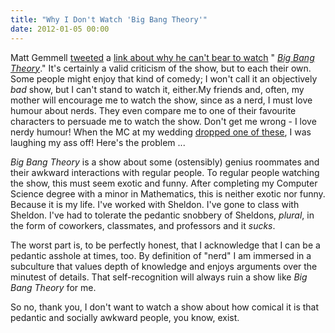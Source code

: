 ```yaml
---
title: "Why I Don't Watch 'Big Bang Theory'"
date: 2012-01-05 00:00
---
```


Matt Gemmell [tweeted](https://twitter.com/#!/mattgemmell/status/154934455969136641) a [link about why he can't bear to watch](http://inagist.com/mattgemmell/154934455969136641/) " _[Big Bang Theory](http://www.google.ca/url?sa=t&rct=j&q=imdb%20big%20bang%20theory&source=web&cd=1&ved=0CBwQFjAA&url=http%3A%2F%2Fwww.imdb.com%2Ftitle%2Ftt0898266%2F&ei=rd4FT9nLE-bz0gHR1aBT&usg=AFQjCNFrtMaa7gT6E-4qqWGs8AG8w0Q0SQ&sig2=3S1p55ndDsZaEX8T1tfrqA)_." It's certainly a valid criticism of the show, but to each their own. Some people might enjoy that kind of comedy; I won't call it an objectively _bad_&nbsp;show, but I can't stand to watch it, either.<!--more-->My friends and, often, my mother will encourage me to watch the show, since as a nerd, I must love humour about nerds. They even compare me to one of their favourite characters to persuade me to watch the show. Don't get me wrong - I love nerdy humour! When the MC at my wedding [dropped one of these](http://en.wikipedia.org/wiki/Mathematical_joke#Jokes_with_numeral_bases), I was laughing my ass off! Here's the problem ...

_Big Bang Theory_&nbsp;is a show about some (ostensibly) genius roommates and their awkward interactions with regular people. To regular people watching the show, this must seem exotic and funny. After completing my Computer Science degree with a minor in Mathematics, this is neither exotic nor funny. Because it is my life. I've worked with Sheldon. I've gone to class with Sheldon. I've had to tolerate the pedantic snobbery of Sheldons, _plural_, in the form of coworkers, classmates, and professors and it _sucks_.

The worst part is, to be perfectly honest, that I acknowledge that I can be a pedantic asshole at times, too. By definition of "nerd" I am immersed in a subculture that values depth of knowledge and enjoys arguments over the minutest of details. That self-recognition will always ruin a show like _Big Bang Theory_ for me.

So no, thank you, I don't want to watch a show about how comical it is that pedantic and socially awkward people, you know, exist.

<!-- more -->

